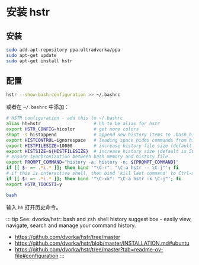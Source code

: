 # 安装 hstr

## 安装

```sh
sudo add-apt-repository ppa:ultradvorka/ppa
sudo apt-get update
sudo apt-get install hstr
```

## 配置
```sh
hstr --show-bash-configuration >> ~/.bashrc
```

或者在 `~/.bashrc` 中添加：

```sh
# HSTR configuration - add this to ~/.bashrc
alias hh=hstr                    # hh to be alias for hstr
export HSTR_CONFIG=hicolor       # get more colors
shopt -s histappend              # append new history items to .bash_history
export HISTCONTROL=ignorespace   # leading space hides commands from history
export HISTFILESIZE=10000        # increase history file size (default is 500)
export HISTSIZE=${HISTFILESIZE}  # increase history size (default is 500)
# ensure synchronization between bash memory and history file
export PROMPT_COMMAND="history -a; history -n; ${PROMPT_COMMAND}"
if [[ $- =~ .*i.* ]]; then bind '"\C-r": "\C-a hstr -- \C-j"'; fi
# if this is interactive shell, then bind 'kill last command' to Ctrl-x k
if [[ $- =~ .*i.* ]]; then bind '"\C-xk": "\C-a hstr -k \C-j"'; fi
export HSTR_TIOCSTI=y
```

```sh
bash
```

输入 `hh` 打开历史命令。

::: tip See: dvorka/hstr: bash and zsh shell history suggest box - easily view, navigate, search and manage your command history.
* https://github.com/dvorka/hstr/tree/master
* https://github.com/dvorka/hstr/blob/master/INSTALLATION.md#ubuntu
* https://github.com/dvorka/hstr/tree/master?tab=readme-ov-file#configuration
:::
